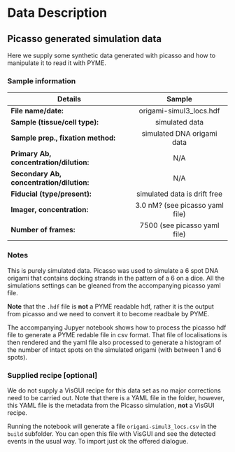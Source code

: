 # Data Description

## Picasso generated simulation data

Here we supply some synthetic data generated with picasso and how to manipulate it to read it with PYME.

### Sample information

| Details                                   | Sample                    |
| ------------------------------------------|:-------------------------:|
| **File name/date:**                       |   origami-simul3_locs.hdf     |
| **Sample (tissue/cell type):**            |   simulated data                        |
| **Sample prep., fixation method:**        |     simulated DNA origami data                      |
| **Primary Ab, concentration/dilution:**   |       N/A                    |
| **Secondary Ab, concentration/dilution:** |        N/A                   |
| **Fiducial (type/present):**              |      simulated data is drift free                    |
| **Imager, concentration:**                |          3.0 nM? (see picasso yaml file)                 |
| **Number of frames:**                     |          7500 (see picasso yaml file)                 |


### Notes

This is purely simulated data. Picasso was used to simulate a 6 spot DNA origami that contains docking strands in the pattern of a 6 on a dice. All the simulations settings can be gleaned from the accompanying picasso yaml file.

**Note** that the `.hdf` file is **not** a PYME readable hdf, rather it is the output from picasso and we need to convert it to become readbale by PYME.

The accompanying Jupyer notebook shows how to process the picasso hdf file to generate a PYME redable file in csv format. That file of localisations is then rendered and the yaml file also processed to generate a histogram of the number of intact spots on the simulated origami (with between 1 and 6 spots).

### Supplied recipe [optional]

We do not supply a VisGUI recipe for this data set as no major corrections need to be carried out. Note that there is a YAML file in the folder, however, this YAML file is the metadata from the Picasso simulation, **not** a VisGUI recipe.

Running the notebook will generate a file `origami-simul3_locs.csv` in the `build` subfolder. You can open this file with VisGUI and see the detected events in the usual way. To import just ok the offered dialogue.

